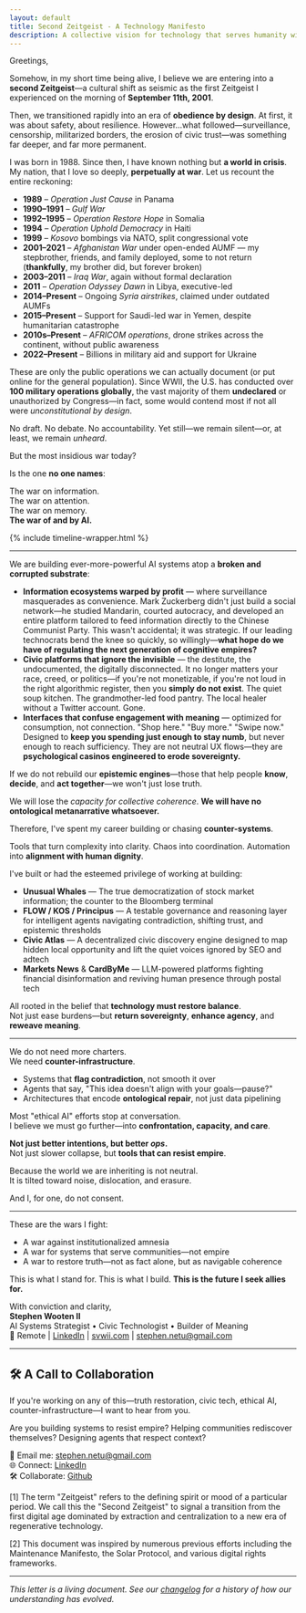 ```yaml
---
layout: default
title: Second Zeitgeist - A Technology Manifesto
description: A collective vision for technology that serves humanity with integrity and purpose
---
```


Greetings,

Somehow, in my short time being alive, I believe we are entering into a **second Zeitgeist**—a cultural shift as seismic as the first Zeitgeist I experienced on the morning of **September 11th, 2001**.

Then, we transitioned rapidly into an era of **obedience by design**.  At first, it was about safety, about resilience.  However...what followed—surveillance, censorship, militarized borders, the erosion of civic trust—was something far deeper, and far more permanent.

I was born in 1988.  Since then, I have known nothing but **a world in crisis**.  My nation, that I love so deeply, **perpetually at war**.  Let us recount the entire reckoning:

- **1989** – *Operation Just Cause* in Panama  
- **1990–1991** – *Gulf War*  
- **1992–1995** – *Operation Restore Hope* in Somalia  
- **1994** – *Operation Uphold Democracy* in Haiti  
- **1999** – *Kosovo* bombings via NATO, split congressional vote  
- **2001–2021** – *Afghanistan War* under open-ended AUMF — my stepbrother, friends, and family deployed, some to not return (**thankfully**, my brother did, but forever broken)
- **2003–2011** – *Iraq War*, again without formal declaration  
- **2011** – *Operation Odyssey Dawn* in Libya, executive-led  
- **2014–Present** – Ongoing *Syria airstrikes*, claimed under outdated AUMFs  
- **2015–Present** – Support for Saudi-led war in Yemen, despite humanitarian catastrophe  
- **2010s–Present** – *AFRICOM operations*, drone strikes across the continent, without public awareness  
- **2022–Present** – Billions in military aid and support for Ukraine

These are only the public operations we can actually document (or put online for the general population).  Since WWII, the U.S. has conducted over **100 military operations globally**, the vast majority of them **undeclared** or unauthorized by Congress—in fact, some would contend most if not all were *unconstitutional by design*.

No draft.  No debate.  No accountability.
Yet still—we remain silent—or, at least, we remain *unheard*.

But the most insidious war today?

Is the one **no one names**:

The war on information.  
The war on attention.  
The war on memory.  
**The war of and by AI.**

{% include timeline-wrapper.html %}

---

We are building ever-more-powerful AI systems atop a **broken and corrupted substrate**:  
- **Information ecosystems warped by profit** — where surveillance masquerades as convenience. Mark Zuckerberg didn't just build a social network—he studied Mandarin, courted autocracy, and developed an entire platform tailored to feed information directly to the Chinese Communist Party. This wasn't accidental; it was strategic. If our leading technocrats bend the knee so quickly, so willingly—**what hope do we have of regulating the next generation of cognitive empires?**
- **Civic platforms that ignore the invisible** — the destitute, the undocumented, the digitally disconnected. It no longer matters your race, creed, or politics—if you're not monetizable, if you're not loud in the right algorithmic register, then you **simply do not exist**.  The quiet soup kitchen. The grandmother-led food pantry.  The local healer without a Twitter account.  Gone.
- **Interfaces that confuse engagement with meaning** — optimized for consumption, not connection.  "Shop here."  "Buy more."  "Swipe now."  Designed to **keep you spending just enough to stay numb**, but never enough to reach sufficiency.  They are not neutral UX flows—they are **psychological casinos engineered to erode sovereignty.**

If we do not rebuild our **epistemic engines**—those that help people **know**, **decide**, and **act together**—we won't just lose truth.

We will lose the *capacity for collective coherence*.  **We will have no ontological metanarrative whatsoever.**

Therefore, I've spent my career building or chasing **counter-systems**.

Tools that turn complexity into clarity.
Chaos into coordination.
Automation into **alignment with human dignity**.

I've built or had the esteemed privilege of working at building:
- **Unusual Whales** — The true democratization of stock market information; the counter to the Bloomberg terminal
- **FLOW / KOS / Principus** — A testable governance and reasoning layer for intelligent agents navigating contradiction, shifting trust, and epistemic thresholds
- **Civic Atlas** — A decentralized civic discovery engine designed to map hidden local opportunity and lift the quiet voices ignored by SEO and adtech
- **Markets News** & **CardByMe** — LLM-powered platforms fighting financial disinformation and reviving human presence through postal tech

All rooted in the belief that **technology must restore balance**.  
Not just ease burdens—but **return sovereignty**, **enhance agency**, and **reweave meaning**.

---

We do not need more charters.  
We need **counter-infrastructure**.

- Systems that **flag contradiction**, not smooth it over  
- Agents that say, "This idea doesn't align with your goals—pause?"  
- Architectures that encode **ontological repair**, not just data pipelining

Most "ethical AI" efforts stop at conversation.  
I believe we must go further—into **confrontation, capacity, and care**.

**Not just better intentions, but better *ops*.**  
Not just slower collapse, but **tools that can resist empire**.

Because the world we are inheriting is not neutral.  
It is tilted toward noise, dislocation, and erasure.

And I, for one, do not consent.

---

These are the wars I fight:  
- A war against institutionalized amnesia
- A war for systems that serve communities—not empire
- A war to restore truth—not as fact alone, but as navigable coherence

This is what I stand for.
This is what I build.
**This is the future I seek allies for.**

With conviction and clarity,  
**Stephen Wooten II**  
AI Systems Strategist • Civic Technologist • Builder of Meaning  
📍 Remote | [LinkedIn](https://www.linkedin.com/in/stephen-wooten-ii/) | [svwii.com](https://svwii.com) | stephen.netu@gmail.com

---

## 🛠️ A Call to Collaboration

If you're working on any of this—truth restoration, civic tech, ethical AI, counter-infrastructure—I want to hear from you.

Are you building systems to resist empire?  Helping communities rediscover themselves?  Designing agents that respect context?

📩 Email me: [stephen.netu@gmail.com](mailto:stephen.netu@gmail.com)  
🌐 Connect: [LinkedIn](https://www.linkedin.com/in/stephen-wooten-ii/)  
🛠️ Collaborate: [Github](https://github.com/stephen-netu/)  

<div class="footnotes">
  <p>[1] The term "Zeitgeist" refers to the defining spirit or mood of a particular period. We call this the "Second Zeitgeist" to signal a transition from the first digital age dominated by extraction and centralization to a new era of regenerative technology.</p>
  
  <p>[2] This document was inspired by numerous previous efforts including the Maintenance Manifesto, the Solar Protocol, and various digital rights frameworks.</p>
</div>

---

*This letter is a living document. See our [changelog](/changelog) for a history of how our understanding has evolved.* 
